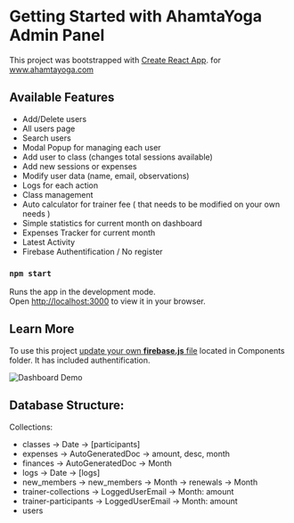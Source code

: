 # Getting Started with AhamtaYoga Admin Panel

This project was bootstrapped with [Create React App](https://github.com/facebook/create-react-app).
for www.ahamtayoga.com

## Available Features

- Add/Delete users
- All users page
- Search users
- Modal Popup for managing each user
- Add user to class (changes total sessions available)
- Add new sessions or expenses
- Modify user data (name, email, observations)
- Logs for each action
- Class management
- Auto calculator for trainer fee ( that needs to be modified on your own needs )
- Simple statistics for current month on dashboard
- Expenses Tracker for current month
- Latest Activity
- Firebase Authentification / No register

### `npm start`

Runs the app in the development mode.\
Open [http://localhost:3000](http://localhost:3000) to view it in your browser.

## Learn More

To use this project [update your own **firebase.js** file](https://console.firebase.google.com)
located in Components folder. It has included authentification.

![Dashboard Demo](https://i.imgur.com/5SJWqKd.png)

## Database Structure:

Collections:

- classes -> Date -> [participants]
- expenses -> AutoGeneratedDoc -> amount, desc, month
- finances -> AutoGeneratedDoc -> Month
- logs -> Date -> [logs]
- new_members -> new_members -> Month -> renewals -> Month
- trainer-collections -> LoggedUserEmail -> Month: amount
- trainer-participants -> LoggedUserEmail -> Month: amount
- users
